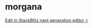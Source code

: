 # morgana

[Edit in StackBlitz next generation editor ⚡️](https://stackblitz.com/~/github.com/diiegoLeeon/morgana)